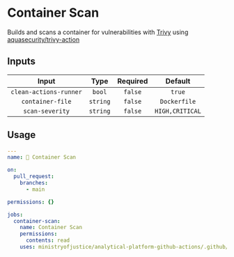 # Container Scan

Builds and scans a container for vulnerabilities with [Trivy](https://github.com/aquasecurity/trivy) using [aquasecurity/trivy-action](https://github.com/aquasecurity/trivy-action)

## Inputs

|         Input          |   Type   | Required |     Default     |
| :--------------------: | :------: | :------: | :-------------: |
| `clean-actions-runner` |  `bool`  | `false`  |     `true`      |
|    `container-file`    | `string` | `false`  |  `Dockerfile`   |
|    `scan-severity`     | `string` | `false`  | `HIGH,CRITICAL` |

## Usage

```yaml
---
name: 🩻 Container Scan

on:
  pull_request:
    branches:
      - main

permissions: {}

jobs:
  container-scan:
    name: Container Scan
    permissions:
      contents: read
    uses: ministryofjustice/analytical-platform-github-actions/.github/workflows/reusable-container-scan.yml@<commit SHA> # <version>
```
